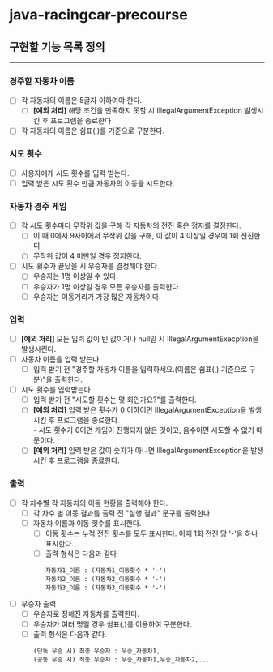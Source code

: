 # java-racingcar-precourse

## 구현할 기능 목록 정의
--- ---
### 경주할 자동차 이름
- [ ] 각 자동차의 이름은 5글자 이하여야 한다.  
  - [ ] **[예외 처리]** 해당 조건을 만족하지 못할 시 IllegalArgumentException 발생시킨 후 프로그램을 종료한다
- [ ] 각 자동차의 이름은 쉼표(,)를 기준으로 구분한다.

### 시도 횟수
- [ ] 사용자에게 시도 횟수를 입력 받는다.
- [ ] 입력 받은 시도 횟수 만큼 자동차의 이동을 시도한다.

### 자동차 경주 게임
- [ ] 각 시도 횟수마다 무작위 값을 구해 각 자동차의 전진 혹은 정지를 결정한다.
    - [ ] 이 때 0에서 9사이에서 무작위 값을 구해, 이 값이 4 이상일 경우에 1회 전진한디.
    - [ ] 무작위 값이 4 미만일 경우 정지한다.
- [ ] 시도 횟수가 끝났을 시 우승자를 결정해야 한다.
    - [ ] 우승자는 1명 이상일 수 있다.
    - [ ] 우승자가 1명 이상일 경우 모든 우승자를 출력한다.
    - [ ] 우승자는 이동거리가 가장 많은 자동차이다.

### 입력
- [ ] **[예외 처리]** 모든 입력 값이 빈 값이거나 null일 시 IllegalArgumentExecption을 발생시킨다.
- [ ] 자동차 이름을 입력 받는다
    - [ ] 입력 받기 전 "경주할 자동차 이름을 입력하세요.(이름은 쉼표(,) 기준으로 구분)"을 출력한다.
- [ ] 시도 횟수를 입력받는다
    - [ ] 입력 받기 전 "시도할 횟수는 몇 회인가요?"를 출력한다.
    - [ ] **[예외 처리]** 입력 받은 횟수가 0 이하이면 IllegalArgumentException을 발생시킨 후 프로그램을 종료한다.  
          - 시도 횟수가 0이면 게임이 진행되지 않은 것이고, 음수이면 시도할 수 없기 때문이다.
    - [ ] **[예외 처리]** 입력 받은 값이 숫자가 아니면 IllegalArgumentException을 발생시킨 후 프로그램을 종료한다.
### 출력
- [ ] 각 차수별 각 자동차의 이동 현황을 출력해야 한다.
    - [ ] 각 차수 별 이동 결과를 출력 전 "실행 결과" 문구를 출력한다.
    - [ ] 자동차 이름과 이동 횟수를 표시한다.
        - [ ] 이동 횟수는 누적 전진 횟수를 모두 표시한다. 이때 1회 전진 당 '-'을 하나 표시한다.
        - [ ] 출력 형식은 다음과 같다
            ```
            자동차1_이름 : (자동차1_이동횟수 * '-')  
            자동차2_이름 : (자동차2_이동횟수 * '-')  
            자동차3_이름 : (자동차3_이동횟수 * '-')
            ```
- [ ] 우승자 출력
    - [ ] 우승자로 정해진 자동차를 출력한다.
    - [ ] 우승자가 여러 명일 경우 쉼표(,)를 이용하여 구분한다.
    - [ ] 출력 형식은 다음과 같다.
      ```
      (단독 우승 시) 최종 우승자 : 우승_자동차1, 
      (공동 우승 시) 최종 우승자 : 우승_자동차1,우승_자동차2,...
      ```